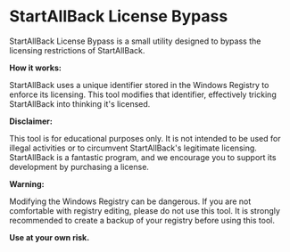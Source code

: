 # StartAllBack License Bypass

StartAllBack License Bypass is a small utility designed to bypass the licensing restrictions of StartAllBack.

**How it works:**

StartAllBack uses a unique identifier stored in the Windows Registry to enforce its licensing. This tool modifies that identifier, effectively tricking StartAllBack into thinking it's licensed.

**Disclaimer:**

This tool is for educational purposes only. It is not intended to be used for illegal activities or to circumvent StartAllBack's legitimate licensing. StartAllBack is a fantastic program, and we encourage you to support its development by purchasing a license.

**Warning:**

Modifying the Windows Registry can be dangerous. If you are not comfortable with registry editing, please do not use this tool. It is strongly recommended to create a backup of your registry before using this tool.

**Use at your own risk.**
